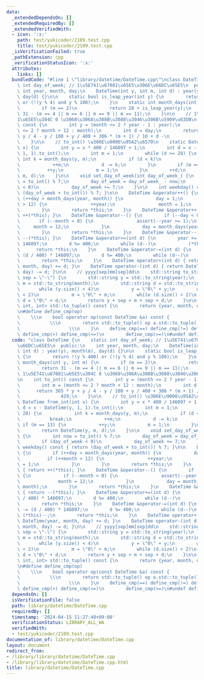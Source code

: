 ```yaml
---
data:
  _extendedDependsOn: []
  _extendedRequiredBy: []
  _extendedVerifiedWith:
  - icon: ':x:'
    path: test/yukicoder/2109.test.cpp
    title: test/yukicoder/2109.test.cpp
  _isVerificationFailed: true
  _pathExtension: cpp
  _verificationStatusIcon: ':x:'
  attributes:
    links: []
  bundledCode: "#line 1 \"library/datetime/DateTime.cpp\"\nclass DateTime {\n    static\
    \ int day_of_week; // 1\u5E741\u67081\u65E5\u306E\u66DC\u65E5\n  public:\n   \
    \ int year, month, day;\n    DateTime(int y, int m, int d) : year(y), month(m),\
    \ day(d) {}\n\n    static bool is_leap_year(int y) {\n        return !(y % 400)\
    \ or (!(y % 4) and y % 100);\n    }\n    static int month_days(int y, int m) {\n\
    \        if (m == 2)\n            return 28 + is_leap_year(y);\n        return\
    \ 31 - (m == 4 || m == 6 || m == 9 || m == 11);\n    }\n\n    // 1\u5E741\u6708\
    1\u65E5\u304C 0 \u3068\u306A\u308B\u3088\u3046\u306B\u5909\u63DB\n    int to_int()\
    \ const {\n        int y = (month <= 2 ? year - 1 : year);\n        int m = (month\
    \ <= 2 ? month + 12 : month);\n        int d = day;\n        return 365 * y +\
    \ y / 4 - y / 100 + y / 400 + 306 * (m + 1) / 10 + d -\n               429;\n\
    \    }\n\n    // to_int() \u306E\u9006\u95A2\u6570\n    static DateTime from_int(int\
    \ x) {\n        int y = x * 400 / 146097 + 1;\n        int d = x - DateTime(y,\
    \ 1, 1).to_int();\n        int m = 1;\n        while (d >= 28) {\n           \
    \ int k = month_days(y, m);\n            if (d < k)\n                break;\n\
    \            ++m;\n            d -= k;\n        }\n        if (m == 13) {\n  \
    \          ++y;\n            m = 1;\n        }\n        ++d;\n        return DateTime(y,\
    \ m, d);\n    }\n\n    void set_day_of_week(int day_of_week_) {\n        int now\
    \ = to_int() % 7;\n        day_of_week = day_of_week_ - now;\n        if (day_of_week\
    \ < 0)\n            day_of_week += 7;\n    }\n\n    int weekday() const { return\
    \ (day_of_week + to_int()) % 7; }\n\n    DateTime &operator++() {\n        if\
    \ (++day > month_days(year, month)) {\n            day = 1;\n            if (++month\
    \ > 12) {\n                ++year;\n                month = 1;\n            }\n\
    \        }\n        return *this;\n    }\n    DateTime &operator++(int) { return\
    \ ++(*this); }\n    DateTime &operator--() {\n        if (--day < 0) {\n     \
    \       if (--month < 0) {\n                assert(--year >= 1);\n           \
    \     month = 12;\n            }\n            day = month_days(year, month);\n\
    \        }\n        return *this;\n    }\n    DateTime &operator--(int) { return\
    \ --(*this); }\n    DateTime &operator+=(int d) {\n        year += (d / 400) *\
    \ 146097;\n        d %= 400;\n        while (d--)\n            (*this)++;\n  \
    \      return *this;\n    }\n    DateTime &operator-=(int d) {\n        year -=\
    \ (d / 400) * 146097;\n        d %= 400;\n        while (d--)\n            (*this)--;\n\
    \        return *this;\n    }\n    DateTime operator+(int d) { return DateTime(year,\
    \ month, day) += d; }\n    DateTime operator-(int d) { return DateTime(year, month,\
    \ day) -= d; }\n\n    // yyyy[sep]mm[sep]dd\n    std::string to_string(std::string\
    \ sep = \"-\") {\n        std::string y = std::to_string(year);\n        std::string\
    \ m = std::to_string(month);\n        std::string d = std::to_string(day);\n \
    \       while (y.size() < 4)\n            y = \"0\" + y;\n        while (m.size()\
    \ < 2)\n            m = \"0\" + m;\n        while (d.size() < 2)\n           \
    \ d = \"0\" + d;\n        return y + sep + m + sep + d;\n    }\n\n    std::tuple<int,\
    \ int, int> std::to_tuple() const {\n        return {year, month, day};\n    }\n\
    \n#define define_cmp(op)                                                     \
    \    \\\n    bool operator op(const DateTime &a) const {                     \
    \           \\\n        return std::to_tuple() op a.std::to_tuple();         \
    \                  \\\n    }\n    define_cmp(==) define_cmp(!=) define_cmp(<)\
    \ define_cmp(>) define_cmp(<=)\n        define_cmp(>=)\n#undef define_cmp\n};\n"
  code: "class DateTime {\n    static int day_of_week; // 1\u5E741\u67081\u65E5\u306E\
    \u66DC\u65E5\n  public:\n    int year, month, day;\n    DateTime(int y, int m,\
    \ int d) : year(y), month(m), day(d) {}\n\n    static bool is_leap_year(int y)\
    \ {\n        return !(y % 400) or (!(y % 4) and y % 100);\n    }\n    static int\
    \ month_days(int y, int m) {\n        if (m == 2)\n            return 28 + is_leap_year(y);\n\
    \        return 31 - (m == 4 || m == 6 || m == 9 || m == 11);\n    }\n\n    //\
    \ 1\u5E741\u67081\u65E5\u304C 0 \u3068\u306A\u308B\u3088\u3046\u306B\u5909\u63DB\
    \n    int to_int() const {\n        int y = (month <= 2 ? year - 1 : year);\n\
    \        int m = (month <= 2 ? month + 12 : month);\n        int d = day;\n  \
    \      return 365 * y + y / 4 - y / 100 + y / 400 + 306 * (m + 1) / 10 + d -\n\
    \               429;\n    }\n\n    // to_int() \u306E\u9006\u95A2\u6570\n    static\
    \ DateTime from_int(int x) {\n        int y = x * 400 / 146097 + 1;\n        int\
    \ d = x - DateTime(y, 1, 1).to_int();\n        int m = 1;\n        while (d >=\
    \ 28) {\n            int k = month_days(y, m);\n            if (d < k)\n     \
    \           break;\n            ++m;\n            d -= k;\n        }\n       \
    \ if (m == 13) {\n            ++y;\n            m = 1;\n        }\n        ++d;\n\
    \        return DateTime(y, m, d);\n    }\n\n    void set_day_of_week(int day_of_week_)\
    \ {\n        int now = to_int() % 7;\n        day_of_week = day_of_week_ - now;\n\
    \        if (day_of_week < 0)\n            day_of_week += 7;\n    }\n\n    int\
    \ weekday() const { return (day_of_week + to_int()) % 7; }\n\n    DateTime &operator++()\
    \ {\n        if (++day > month_days(year, month)) {\n            day = 1;\n  \
    \          if (++month > 12) {\n                ++year;\n                month\
    \ = 1;\n            }\n        }\n        return *this;\n    }\n    DateTime &operator++(int)\
    \ { return ++(*this); }\n    DateTime &operator--() {\n        if (--day < 0)\
    \ {\n            if (--month < 0) {\n                assert(--year >= 1);\n  \
    \              month = 12;\n            }\n            day = month_days(year,\
    \ month);\n        }\n        return *this;\n    }\n    DateTime &operator--(int)\
    \ { return --(*this); }\n    DateTime &operator+=(int d) {\n        year += (d\
    \ / 400) * 146097;\n        d %= 400;\n        while (d--)\n            (*this)++;\n\
    \        return *this;\n    }\n    DateTime &operator-=(int d) {\n        year\
    \ -= (d / 400) * 146097;\n        d %= 400;\n        while (d--)\n           \
    \ (*this)--;\n        return *this;\n    }\n    DateTime operator+(int d) { return\
    \ DateTime(year, month, day) += d; }\n    DateTime operator-(int d) { return DateTime(year,\
    \ month, day) -= d; }\n\n    // yyyy[sep]mm[sep]dd\n    std::string to_string(std::string\
    \ sep = \"-\") {\n        std::string y = std::to_string(year);\n        std::string\
    \ m = std::to_string(month);\n        std::string d = std::to_string(day);\n \
    \       while (y.size() < 4)\n            y = \"0\" + y;\n        while (m.size()\
    \ < 2)\n            m = \"0\" + m;\n        while (d.size() < 2)\n           \
    \ d = \"0\" + d;\n        return y + sep + m + sep + d;\n    }\n\n    std::tuple<int,\
    \ int, int> std::to_tuple() const {\n        return {year, month, day};\n    }\n\
    \n#define define_cmp(op)                                                     \
    \    \\\n    bool operator op(const DateTime &a) const {                     \
    \           \\\n        return std::to_tuple() op a.std::to_tuple();         \
    \                  \\\n    }\n    define_cmp(==) define_cmp(!=) define_cmp(<)\
    \ define_cmp(>) define_cmp(<=)\n        define_cmp(>=)\n#undef define_cmp\n};"
  dependsOn: []
  isVerificationFile: false
  path: library/datetime/DateTime.cpp
  requiredBy: []
  timestamp: '2024-04-15 11:27:40+09:00'
  verificationStatus: LIBRARY_ALL_WA
  verifiedWith:
  - test/yukicoder/2109.test.cpp
documentation_of: library/datetime/DateTime.cpp
layout: document
redirect_from:
- /library/library/datetime/DateTime.cpp
- /library/library/datetime/DateTime.cpp.html
title: library/datetime/DateTime.cpp
---
```

